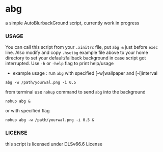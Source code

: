 # abg
a simple AutoBlurbackGround script, currently work in progress

### USAGE
You can call this script from your `.xinitrc` file, put `abg &` just before `exec` line. Also modify and copy `.hsetbg` example file above to your home directory to set your default/fallback background in case script got interrupted. Use `-h` or `-help` flag to print help/usage
* example usage : 
run `abg` with specified [-w]wallpaper and [-i]interval
```
abg -w /path/yourwal.png -i 0.5
```
from terminal use `nohup` command to send `abg` into the background
```
nohup abg &
```
or with specified flag
```
nohup abg -w /path/yourwal.png -i 0.5 &
```
### LICENSE
this script is licensed under DLSv66.6 License
